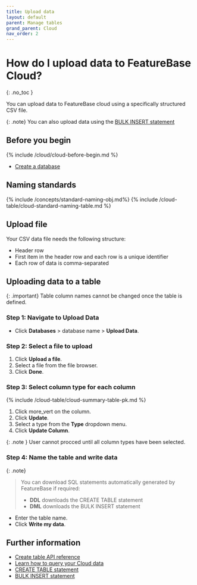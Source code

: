```yaml
---
title: Upload data
layout: default
parent: Manage tables
grand_parent: Cloud
nav_order: 2
---
```


# How do I upload data to FeatureBase Cloud?
{: .no_toc }

You can upload data to FeatureBase cloud using a specifically structured CSV file.

{: .note}
You can also upload data using the [BULK INSERT statement](/docs/sql-guide/statements/statement-insert-bulk)

## Before you begin

{% include /cloud/cloud-before-begin.md %}
* [Create a database](/docs/cloud/cloud-databases/cloud-db-create-custom)

## Naming standards

{% include /concepts/standard-naming-obj.md%}
{% include /cloud-table/cloud-standard-naming-table.md %}

## Upload file

Your CSV data file needs the following structure:

* Header row
* First item in the header row and each row is a unique identifier
* Each row of data is comma-separated

## Uploading data to a table

{: .important}
Table column names cannot be changed once the table is defined.

### Step 1: Navigate to Upload Data

* Click **Databases** > database name > **Upload Data**.

### Step 2: Select a file to upload

1. Click **Upload a file**.
2. Select a file from the file browser.
3. Click **Done**.

### Step 3: Select column type for each column

{% include /cloud-table/cloud-summary-table-pk.md %}

1. Click <span class="material-icons md-18">more_vert</span> on the column.
2. Click **Update**.
3. Select a type from the **Type** dropdown menu.
4. Click **Update Column**.

{: .note }
User cannot procced until all column types have been selected.

### Step 4: Name the table and write data

{: .note}
>You can download SQL statements automatically generated by FeatureBase if required:
>* **DDL** downloads the CREATE TABLE statement
>* **DML** downloads the BULK INSERT statement

* Enter the table name.
* Click **Write my data**.

## Further information

- [Create table API reference](https://api-docs-featurebase-cloud.redoc.ly/latest#operation/createTable)
- [Learn how to query your Cloud data](/docs/cloud/cloud-query/cloud-query-data)
- [CREATE TABLE statement](/docs/sql-guide/statements/statement-table-create)
- [BULK INSERT statement](/docs/sql-guide/statements/statement-insert-bulk)
